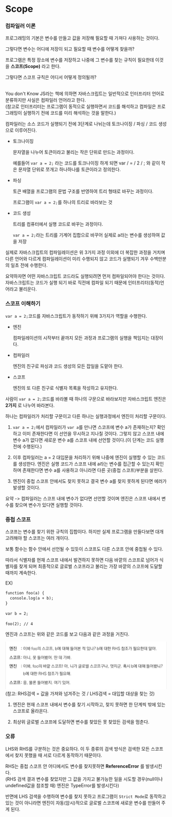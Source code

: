 # Scope

### 컴파일러 이론

프로그래밍의 기본은 변수를 만들고 값을 저장해 필요할 때 가져다 사용하는 것이다.<br>

그렇다면 변수는 어디에 저장이 되고 필요할 때 변수를 어떻게 찾을까?<br>

프로그램은 특정 장소에 변수를 저장하고 나중에 그 변수를 찾는 규칙이 필요한데 이것을 **스코프(Scope)** 라고 한다.<br>

그렇다면 스코프 규칙은 어디서 어떻게 정의될까?<br><br>

You don't Know JS라는 책에 의하면 자바스크립트는 일반적으로 인터프리터 언어로 분류하지만 사실은 컴파일러 언어라고 한다.<br>
(참고로 인터프리터는 프로그램이 동적으로 실행하면서 코드를 해석하고 컴파일은 프로그래밍이 실행하기 전에 코드를 미리 해석하는 것을 말한다.)<br>

컴파일러는 소스 코드가 실행되기 전에 3단계로 나뉘는데 토크나이징 / 파싱 / 코드 생성으로 이루어진다.<br>

- 토크나이징

  문자열을 나누어 토큰이라고 불리는 작은 단위로 만드는 과정이다.

  예를들어 `var a = 2;` 라는 코드를 토크나이징 하게 되면 var / = / 2 / ; 와 같이 작은 문자열 단위로 쪼개고 하나하나를 토큰이라고 정의한다.

- 파싱

  토큰 배열을 프로그램의 문법 구조를 반영하여 트리 형태로 바꾸는 과정이다.

  프로그램이 `var a = 2;`를 하나의 트리로 바라보는 것

- 코드 생성

  트리를 컴퓨터에서 실행 코드로 바꾸는 과정이다.

  `var a = 2;`라는 트리를 기계어 집합으로 바꾸어 실제로 a라는 변수를 생성하여 값을 저장

실제로 자바스크립트의 컴파일레이션은 위 3가지 과정 이외에 더 복잡한 과정을 거치며 다른 언어와 다르게 컴파일레이션이 미리 수행되지 않고 코드가 실행되기 겨우 수백만분의 일초 전에 수행한다.<br>

요약하자면 어떤 자바스크립트 코드라도 실행되려면 먼저 컴파일되어야 한다는 것이다. 자바스크립트는 코드가 실행 되기 바로 직전에 컴파일 되기 때문에 인터프리터(동적)언어라고 불리운다.<br>

### 스코프 이해하기

`var a = 2;`코드를 자바스크립트가 동작하기 위해 3가지가 역할을 수행한다.<br>

- 엔진

  컴파일레이션의 시작부터 끝까지 모든 과정과 프로그램의 실행을 책임지는 대장이다.

- 컴파일러

  엔진의 친구로 파싱과 코드 생성의 모든 잡일을 도맡아 한다.

- 스코프

  엔진의 또 다른 친구로 식별자 목록을 작성하고 유지한다.

사람이 `var a = 2;`코드를 바라볼 때 하나의 구문으로 바라보지만 자바스크립트 엔진은 **2가지** 로 나누어 바라본다.<br>

하나는 컴파일러가 처리할 구문이고 다른 하나는 실행과정에서 엔진이 처리할 구문이다.<br>

1. `var a = 2;`에서 컴파일러가 `var a`를 만나면 스코프에 변수 a가 존재하는지? 확인하고 이미 존재한다면 이 선언을 무시하고 지나칠 것이다. 그렇지 않고 스코프 내에 변수 a가 없다면 새로운 변수 a를 스코프 내에 선언할 것이다.(이 단계는 코드 실행 전에 수행된다.)<br>

2. 이후 컴파일러는 a = 2 대입문을 처리하기 위해 나중에 엔진이 실행할 수 있는 코드를 생성한다. 엔진은 실행 코드가 스코프 내에 a라는 변수를 접근할 수 있는지 확인하며 존재한다면 변수 a를 사용하고 아니라면 다른 곳(중첩 스코프)부분을 살핀다.<br>

3. 엔진이 중첩 스코프 안에서도 찾지 못하고 결국 변수 a를 찾지 못하게 된다면 에러가 발생할 것이다.<br>

요약 -> 컴파일러는 스코프 내에 변수가 없다면 선언할 것이며 엔진은 스코프 내에서 변수를 찾으며 변수가 있다면 실행할 것이다.<br>

### 중첩 스코프

스코프는 변수를 찾기 위한 규칙의 집합이다. 하지만 실제 프로그램을 만들다보면 대개 고려해야 할 스코프는 여러 개이다.<br>

보통 함수는 함수 안에서 선언될 수 있듯이 스코프도 다른 스코프 안에 중첩될 수 있다.<br>

따라서 식별자를 현재 스코프 내에서 발견하지 못하면 다음 바깥의 스코프로 넘어가 식별자를 찾게 되며 최종적으로 글로벌 스코프라고 불리는 가장 바깥의 스코프에 도달할 때까지 계속한다.<br>

EX)

```
function foo(a) {
  console.log(a + b);
}

var b = 2;

foo(2); // 4
```

엔진과 스코프는 위와 같은 코드를 보고 다음과 같은 과정을 거친다.<br>

![Scope-1](../../../Image/javascript-01.PNG)<br>
(참고: RHS검색 = 값을 가져와 넘겨주는 것 / LHS검색 = 대입할 대상을 찾는 것)

1. 엔진은 현재 스코프 내에서 변수를 찾기 시작하고, 찾지 못하면 한 단계씩 밖에 있는 스코프로 올라온다.<br>

2. 최상위 글로벌 스코프에 도달하면 변수를 찾았든 못 찾았든 검색을 멈춘다.<br>

### 오류

LHS와 RHS를 구분하는 것은 중요하다. 이 두 종류의 검색 방식은 검색한 모든 스코프에서 찾지 못했을 때 서로 다르게 동작하기 때문이다.<br>

RHS는 중첩 스코프 안 어디에서도 변수를 찾지못하면 **ReferenceError** 를 발생시킨다.<br>
(RHS 검색 결과 변수를 찾았지만 그 값을 가지고 불가능한 일을 시도할 경우(null이나 undefined값을 참조할 때) 엔진은 TypeError를 발생시킨다)<br>

반면에 LHS 검색을 수행하여 변수를 찾지 못하고 프로그램이 `Strict Mode`로 동작하고 있는 것이 아니라면 엔진이 자동(암시)적으로 글로벌 스코프에 새로운 변수를 만들어 주게 된다.<br>

